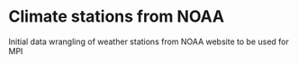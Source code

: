 # Climate stations from NOAA
Initial data wrangling of weather stations from NOAA website to be used for MPI  
